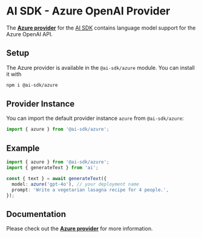 # AI SDK - Azure OpenAI Provider

The **[Azure provider](https://sdk.vercel.ai/providers/ai-sdk-providers/azure)** for the [AI SDK](https://sdk.vercel.ai/docs) contains language model support for the Azure OpenAI API.

## Setup

The Azure provider is available in the `@ai-sdk/azure` module. You can install it with

```bash
npm i @ai-sdk/azure
```

## Provider Instance

You can import the default provider instance `azure` from `@ai-sdk/azure`:

```ts
import { azure } from '@ai-sdk/azure';
```

## Example

```ts
import { azure } from '@ai-sdk/azure';
import { generateText } from 'ai';

const { text } = await generateText({
  model: azure('gpt-4o'), // your deployment name
  prompt: 'Write a vegetarian lasagna recipe for 4 people.',
});
```

## Documentation

Please check out the **[Azure provider](https://sdk.vercel.ai/providers/ai-sdk-providers/azure)** for more information.
